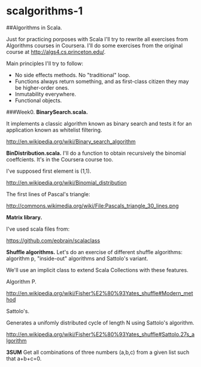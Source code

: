 # scalgorithms-1
##Algorithms in Scala.

Just for practicing porposes with Scala I'll try to rewrite all exercises from Algorithms courses in Coursera. I'll do some exercises from the original course at http://algs4.cs.princeton.edu/.

Main principles I'll try to follow:
* No side effects methods. No "traditional" loop.
* Functions always return something, and as first-class citizen they may be higher-order ones.
* Inmutability everywhere. 
* Functional objects. 

###Week0.
**BinarySearch.scala.**

It implements a classic algorithm known as binary search and tests it for an application known as whitelist filtering.

http://en.wikipedia.org/wiki/Binary_search_algorithm

**BinDistribution.scala.**
I'll do a function to obtain recursively the binomial coeffcients. It's in the Coursera course too.

I've supposed first element is (1,1).

http://en.wikipedia.org/wiki/Binomial_distribution

The first lines of Pascal's triangle:

http://commons.wikimedia.org/wiki/File:Pascals_triangle_30_lines.png

**Matrix library.** 

I've used scala files from:

https://github.com/eobrain/scalaclass

**Shuffle algorithms.** 
Let's do an exercise of different shuffle algorithms: algorithm p, "inside-out" algorithms and Sattolo's variant.

We'll use an implicit class to extend Scala Collections with these features.

Algorithm P.

http://en.wikipedia.org/wiki/Fisher%E2%80%93Yates_shuffle#Modern_method

Sattolo's.

Generates a unifomly distributed cycle of length N using Sattolo's algorithm.

http://en.wikipedia.org/wiki/Fisher%E2%80%93Yates_shuffle#Sattolo.27s_algorithm

**3SUM**
 Get all combinations of three numbers (a,b,c) from a given list such that a+b+c=0.